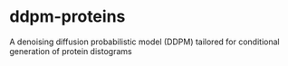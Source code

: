 # ddpm-proteins
A denoising diffusion probabilistic model (DDPM) tailored for conditional generation of protein distograms
